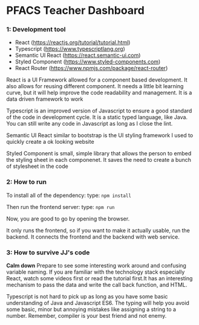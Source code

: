 # PFACS Teacher Dashboard

### 1:   Development tool
* React (https://reactjs.org/tutorial/tutorial.html)
* Typescript (https://www.typescriptlang.org)
* Semantic UI React (https://react.semantic-ui.com)
* Styled Component (https://www.styled-components.com)
* React Router (https://www.npmjs.com/package/react-router)

React is a UI Framework allowed for a component based development. It also allows for reusing different component. It needs a little bit learning curve, but it will help improve the code readability and management. It is a data driven framework to work

Typescript is an improved version of Javascript to ensure a good standard of the code in development cycle. It is a static typed language, like Java. You can still write any code in Javascript as long as I close the lint. 

Semantic UI React similar to bootstrap is the UI styling framework I used to quickly create a ok looking website

Styled Component is small, simple library that allows the person to embed the styling sheet in each componenet. It saves the need to create a bunch of stylesheet in the code

### 2:   How to run

To install all of the dependency:
type:  ``` npm install ``` 

Then run the frontend server:
type: ```npm run```

Now, you are good to go by opening the browser. 

It only runs the frontend, so if you want to make it actually usable, run the backend. It connects the frontend and the backend with web service. 


###  3:  How to survive JJ's code 
**Calm down** Prepare to see some interesting work around and confusing variable naming. If you are familiar with the technology stack especially React, watch some videos first or read the tutorial first.It has an interesting mechanism to pass the data and write the call back function, and HTML. 
 
Typescript is not hard to pick up as long as you have some basic understanding of Java and Javascript ES6. The typing will help you avoid some basic, minor but annoying mistakes like assigning a string to a number. Remember, compiler is your best friend and not enemy. 




